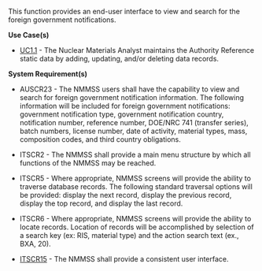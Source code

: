 This function provides an end-user interface to view and search for the foreign government notifications.

**Use Case(s)**

-  <a href="https://dev.azure.com/Link-Technologies/NMMSS%20Requirements/_workitems/edit/10/" target="_blank">UC1.1</a> - The Nuclear Materials Analyst maintains the Authority Reference static data by adding, updating, and/or deleting data records.

**System Requirement(s)**

- AUSCR23 - The NMMSS users shall have the capability to view and search for foreign government notification information. The following information will be included for foreign government notifications: government notification type, government notification country, notification number, reference number, DOE/NRC 741 (transfer series), batch numbers, license number, date of activity, material types, mass, composition codes, and third country obligations.

- ITSCR2 - The NMMSS shall provide a main menu structure by which all functions of the NMMSS may be reached.

- ITSCR5 - Where appropriate, NMMSS screens will provide the ability to traverse database records. The following standard traversal options will be provided: display the next record, display the previous record, display the top record, and display the last record.

- ITSCR6 - Where appropriate, NMMSS screens will provide the ability to locate records. Location of records will be accomplished by selection of a search key (ex: RIS, material type) and the action search text (ex., BXA, 20).

- <a href="https://dev.azure.com/Link-Technologies/NMMSS%20Requirements/_workitems/edit/192/" target="_blank">ITSCR15</a> - The NMMSS shall provide a consistent user interface.